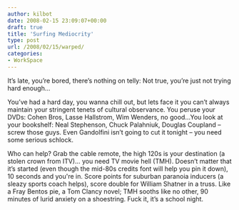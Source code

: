 ```yaml
---
author: kilbot
date: 2008-02-15 23:09:07+00:00
draft: true
title: 'Surfing Mediocrity'
type: post
url: /2008/02/15/warped/
categories:
- WorkSpace
---
```


It’s late, you’re bored, there’s nothing on telly: Not true, you’re just not trying hard enough…

You’ve had a hard day, you wanna chill out, but lets face it you can’t always maintain your stringent tenets of cultural observance. You peruse your DVDs: Cohen Bros, Lasse Hallstrom, Wim Wenders, no good…You look at your bookshelf: Neal Stephenson, Chuck Palahniuk, Douglas Coupland – screw those guys. Even Gandolfini isn’t going to cut it tonight – you need some serious schlock.

Who can help? Grab the cable remote, the high 120s is your destination (a stolen crown from ITV)… you need TV movie hell (TMH). Doesn’t matter that it’s started (even though the mid-80s credits font will help you pin it down), 10 seconds and you're in. Score points for suburban paranoia inducers (a sleazy sports coach helps), score double for William Shatner in a truss. Like a Fray Bentos pie, a Tom Clancy novel; TMH sooths like no other, 90 minutes of lurid anxiety on a shoestring. Fuck it, it’s a school night.
